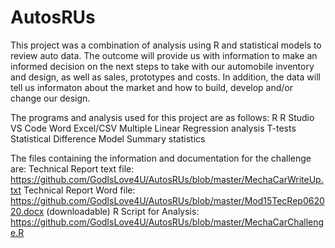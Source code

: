 # AutosRUs

This project was a combination of analysis using R and statistical models to review auto data. The outcome will provide us with information to make an informed decision on the next steps to take with our automobile inventory and design, as well as sales, prototypes and costs. In addition, the data will tell us informaton about the market and how to build, develop and/or change our design. 

The programs and analysis used for this project are as follows:
  R
  R Studio
  VS Code
  Word
  Excel/CSV
  Multiple Linear Regression analysis
  T-tests
  Statistical Difference Model
  Summary statistics
  
 The files containing the information and documentation for the challenge are:
    Technical Report text file: https://github.com/GodIsLove4U/AutosRUs/blob/master/MechaCarWriteUp.txt 
    Technical Report Word file: https://github.com/GodIsLove4U/AutosRUs/blob/master/Mod15TecRep062020.docx (downloadable) 
    R Script for Analysis: https://github.com/GodIsLove4U/AutosRUs/blob/master/MechaCarChallenge.R 
 
